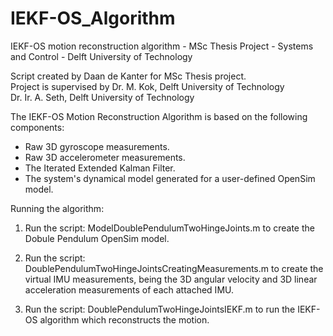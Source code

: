 # IEKF-OS_Algorithm
IEKF-OS motion reconstruction algorithm - MSc Thesis Project - Systems and Control - Delft University of Technology

Script created by Daan de Kanter for MSc Thesis project.                
Project is supervised by Dr. M. Kok, Delft University of Technology     
                         Dr. Ir. A. Seth, Delft University of Technology

The IEKF-OS Motion Reconstruction Algorithm is based on the following components:
* Raw 3D gyroscope measurements.
* Raw 3D accelerometer measurements.
* The Iterated Extended Kalman Filter.
* The system's dynamical model generated for a user-defined OpenSim model.

Running the algorithm:
1. Run the script: ModelDoublePendulumTwoHingeJoints.m to create the Dobule Pendulum OpenSim model.

2. Run the script: DoublePendulumTwoHingeJointsCreatingMeasurements.m to create the virtual IMU measurements, being the 3D angular velocity and 3D linear acceleration measurements of each attached IMU.

3. Run the script: DoublePendulumTwoHingeJointsIEKF.m to run the IEKF-OS algorithm which reconstructs the motion.
